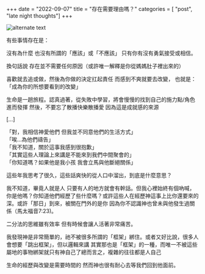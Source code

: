 +++
date = "2022-09-07"
title = "存在需要理由嗎？"
categories = [ "post", "late night thoughts"]
+++

![alternate text](/img/taichung.jpg)

有些事情存在是：

沒有為什麼
也沒有所謂的「應該」或「不應該」
只有你有沒有勇氣接受或相信。

換句話說 存在並不需要任何原因（或許唯一解釋是你從媽媽肚子裡出來的）

喜歡就去追或做，然後為你做的決定扛起責任
而感到不爽就要去改變，
也就是：「成為你的所想要看到的改變」

生命是一趟旅程。認真過著，從失敗中學習，將會慢慢的找到自己的施力點/角色 進而發揮 然後，不要忘了散播快樂散播愛 因為這是成就感的來源

[…]

「對，我相信神愛他們 但我並不同意他們的生活方式」\
「唉…為他們禱告」\
「我不知道，關於這事我感到很抱歉」\
「其實這些人理論上來講是不能來到我們中間聚會的」\
「你知道嗎？如果他是我小孩 我會立馬與他斷絕關係」

這些年我思考了很久，這些話爽快的從人口中溜出，到底是什麼意思？

我不知道，畢竟人就是人 只要有人的地方就會有幹話。但我心裡始終有個吶喊，你是他嗎？你知道他們經歷了些什麼嗎？或許這些人在經歷神這事上比你還要來的深。或許「那日」到來，被關在門外的是你 因為你不認識神也曾未與他發生過關係（馬太福音7:23)。

二分法的思維雖有效率 但有時候會讓人活著非常痛苦。

我發現神是非常簡單的，祂不被很多所謂的「框架」綁住。或者又好比說，很多人會想要「跳出框架」，但以邏輯來講 其實那也是「框架」的一種，而唯一不被這些屬地的事物綁架就只有神自己了總而言之，複雜的往往都是人自己

生命的經歷與改變是需要時間的 然而神也很有耐心去等我們回到他面前。 